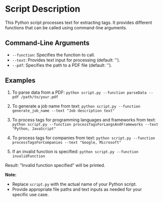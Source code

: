 # Script Description

This Python script processes text for extracting tags. It provides different functions that can be called using command-line arguments.

## Command-Line Arguments

- `--function`: Specifies the function to call.
- `--text`: Provides text input for processing (default: '').
- `--pdf`: Specifies the path to a PDF file (default: '').

## Examples

1. To parse data from a PDF:
```python script.py --function parseData --pdf /path/to/your.pdf```

2. To generate a job name from text:
```python script.py --function generate_job_name --text "Job description text"```

3. To process tags for programming languages and frameworks from text:
```python script.py --function processTagsForLangsAndFrameworks --text "Python, JavaScript"```

4. To process tags for companies from text:
```python script.py --function processTagsForCompanies --text "Google, Microsoft"```

5. If an invalid function is specified:
```python script.py --function invalidFunction```

Result: "Invalid function specified" will be printed.

**Note:**
- Replace `script.py` with the actual name of your Python script.
- Provide appropriate file paths and text inputs as needed for your specific use case.
